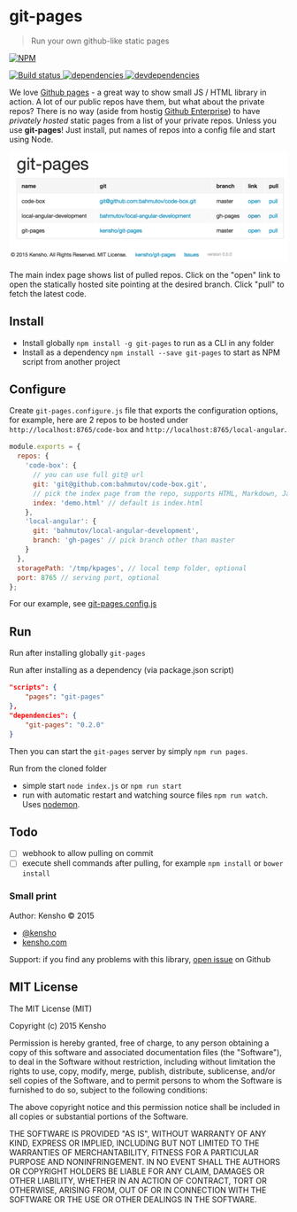 # git-pages

> Run your own github-like static pages

[![NPM][git-pages-icon] ][git-pages-url]

[![Build status][git-pages-ci-image] ][git-pages-ci-url]
[![dependencies][git-pages-dependencies-image] ][git-pages-dependencies-url]
[![devdependencies][git-pages-devdependencies-image] ][git-pages-devdependencies-url]

[git-pages-icon]: https://nodei.co/npm/git-pages.png?downloads=true
[git-pages-url]: https://npmjs.org/package/git-pages
[git-pages-ci-image]: https://travis-ci.org/kensho/git-pages.png?branch=master
[git-pages-ci-url]: https://travis-ci.org/kensho/git-pages
[git-pages-dependencies-image]: https://david-dm.org/kensho/git-pages.png
[git-pages-dependencies-url]: https://david-dm.org/kensho/git-pages
[git-pages-devdependencies-image]: https://david-dm.org/kensho/git-pages/dev-status.png
[git-pages-devdependencies-url]: https://david-dm.org/kensho/git-pages#info=devDependencies

We love [Github pages](https://pages.github.com/) - a great way to show small JS / HTML library in action.
A lot of our public repos have them, but what about the private repos? There is no way (aside from 
hostig [Github Enterprise](https://enterprise.github.com/features)) to have *privately hosted* static
pages from a list of your private repos. Unless you use **git-pages**! Just install, put names of
repos into a config file and start using Node.

![git-pages screenshot](images/screenshot.png)

The main index page shows list of pulled repos. Click on the "open" link to open the statically hosted
site pointing at the desired branch. Click "pull" to fetch the latest code.

## Install

* Install globally `npm install -g git-pages` to run as a CLI in any folder
* Install as a dependency `npm install --save git-pages` to start as NPM script from another project

## Configure

Create `git-pages.configure.js` file that exports the configuration options, for example,
here are 2 repos to be hosted under `http://localhost:8765/code-box` and
`http://localhost:8765/local-angular`.

```js
module.exports = {
  repos: {
    'code-box': {
      // you can use full git@ url
      git: 'git@github.com:bahmutov/code-box.git',
      // pick the index page from the repo, supports HTML, Markdown, Jade
      index: 'demo.html' // default is index.html
    },
    'local-angular': {
      git: 'bahmutov/local-angular-development',
      branch: 'gh-pages' // pick branch other than master
    }
  },
  storagePath: '/tmp/kpages', // local temp folder, optional
  port: 8765 // serving port, optional
};
```

For our example, see [git-pages.config.js](git-pages.config.js)

## Run

Run after installing globally `git-pages`

Run after installing as a dependency (via package.json script)

```json
"scripts": {
    "pages": "git-pages"
},
"dependencies": {
    "git-pages": "0.2.0"
}
```

Then you can start the `git-pages` server by simply `npm run pages`.

Run from the cloned folder

* simple start `node index.js` or `npm run start`
* run with automatic restart and watching source files `npm run watch`. 
Uses [nodemon](http://nodemon.io/).

## Todo

* [ ] webhook to allow pulling on commit
* [ ] execute shell commands after pulling, for example `npm install` or `bower install`

### Small print

Author: Kensho &copy; 2015

* [@kensho](https://twitter.com/kensho)
* [kensho.com](http://kensho.com)

Support: if you find any problems with this library,
[open issue](https://github.com/kensho/git-pages/issues) on Github

## MIT License

The MIT License (MIT)

Copyright (c) 2015 Kensho

Permission is hereby granted, free of charge, to any person obtaining a copy of
this software and associated documentation files (the "Software"), to deal in
the Software without restriction, including without limitation the rights to
use, copy, modify, merge, publish, distribute, sublicense, and/or sell copies of
the Software, and to permit persons to whom the Software is furnished to do so,
subject to the following conditions:

The above copyright notice and this permission notice shall be included in all
copies or substantial portions of the Software.

THE SOFTWARE IS PROVIDED "AS IS", WITHOUT WARRANTY OF ANY KIND, EXPRESS OR
IMPLIED, INCLUDING BUT NOT LIMITED TO THE WARRANTIES OF MERCHANTABILITY, FITNESS
FOR A PARTICULAR PURPOSE AND NONINFRINGEMENT. IN NO EVENT SHALL THE AUTHORS OR
COPYRIGHT HOLDERS BE LIABLE FOR ANY CLAIM, DAMAGES OR OTHER LIABILITY, WHETHER
IN AN ACTION OF CONTRACT, TORT OR OTHERWISE, ARISING FROM, OUT OF OR IN
CONNECTION WITH THE SOFTWARE OR THE USE OR OTHER DEALINGS IN THE SOFTWARE.
